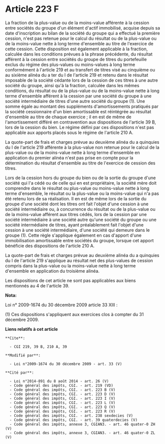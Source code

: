 # Article 223 F

La fraction de la plus-value ou de la moins-value afférente à la cession entre sociétés du groupe d'un élément d'actif
immobilisé, acquise depuis sa date d'inscription au bilan de la société du groupe qui a effectué la première cession, n'est
pas retenue pour le calcul du résultat ou de la plus-value ou de la moins-value nette à long terme d'ensemble au titre de
l'exercice de cette cession. Cette disposition est également applicable à la fraction, calculée dans les conditions prévues à
la phrase précédente, du résultat afférent à la cession entre sociétés du groupe de titres du portefeuille exclus du régime
des plus-values ou moins-values à long terme conformément à l'article 219 et au transfert de titres visé au cinquième ou au
sixième alinéa du a ter du I de l'article 219 et retenu dans le résultat imposable de la société cédante lors de la cession
de ces titres à une autre société du groupe, ainsi qu'à la fraction, calculée dans les mêmes conditions, du résultat ou de la
plus-value ou de la moins-value nette à long terme d'ensemble afférent à la cession par une société du groupe à une société
intermédiaire de titres d'une autre société du groupe (1). Une somme égale au montant des suppléments d'amortissements
pratiqués par la société cessionnaire d'un bien amortissable est réintégrée au résultat d'ensemble au titre de chaque
exercice ; il en est de même de l'amortissement différé en contravention aux dispositions de l'article 39 B, lors de la
cession du bien. Le régime défini par ces dispositions n'est pas applicable aux apports placés sous le régime de l'article
210 A.

La quote-part de frais et charges prévue au deuxième alinéa du a quinquies du I de l'article 219 afférente à la plus-value
non retenue pour le calcul de la plus-value ou de la moins-value nette à long terme d'ensemble en application du premier
alinéa n'est pas prise en compte pour la détermination du résultat d'ensemble au titre de l'exercice de cession des titres.

Lors de la cession hors du groupe du bien ou de la sortie du groupe d'une société qui l'a cédé ou de celle qui en est
propriétaire, la société mère doit comprendre dans le résultat ou plus-value ou moins-value nette à long terme d'ensemble, le
résultat ou la plus-value ou la moins-value qui n'a pas été retenu lors de sa réalisation. Il en est de même lors de la
sortie du groupe d'une société dont les titres ont fait l'objet d'une cession à une société intermédiaire ou, à concurrence
du résultat ou de la plus-value ou de la moins-value afférent aux titres cédés, lors de la cession par une société
intermédiaire à une société autre qu'une société du groupe ou une société intermédiaire de titres, ayant préalablement fait
l'objet d'une cession à une société intermédiaire, d'une société qui demeure dans le groupe (1). Cette règle s'applique
également en cas d'apport d'une immobilisation amortissable entre sociétés du groupe, lorsque cet apport bénéficie des
dispositions de l'article 210 A.

La quote-part de frais et charges prévue au deuxième alinéa du a quinquies du I de l'article 219 s'applique au résultat net
des plus-values de cession compris dans la plus-value ou la moins-value nette à long terme d'ensemble en application du
troisième alinéa.

Les dispositions de cet article ne sont pas applicables aux biens mentionnés au 4 de l'article 39.

**Nota:**

Loi n° 2009-1674 du 30 décembre 2009 article 33 XIII : 

(1) Ces dispositions s'appliquent aux exercices clos à compter du 31 décembre 2009.

**Liens relatifs à cet article**

	**Cite**:

	  - CGI 219, 39 B, 210 A, 39

	**Modifié par**:

	  - Loi n°2009-1674 du 30 décembre 2009 - art. 33 (V)

	**Cité par**:

	  - Loi n°2014-891 du 8 août 2014 - art. 26 (V)
	  - Code général des impôts, CGI. - art. 219 (VD)
	  - Code général des impôts, CGI. - art. 223 B (V)
	  - Code général des impôts, CGI. - art. 223 D (V)
	  - Code général des impôts, CGI. - art. 223 I (V)
	  - Code général des impôts, CGI. - art. 223 L (V)
	  - Code général des impôts, CGI. - art. 223 Q (V)
	  - Code général des impôts, CGI. - art. 223 R (V)
	  - Code général des impôts, CGI. - art. 238 sexdecies (V)
	  - Code général des impôts, CGI. - art. 39 quaterdecies (V)
	  - Code général des impôts, annexe 3, CGIAN3. - art. 46 quater-0 ZH (V)
	  - Code général des impôts, annexe 3, CGIAN3. - art. 46 quater-0 ZL (V)
